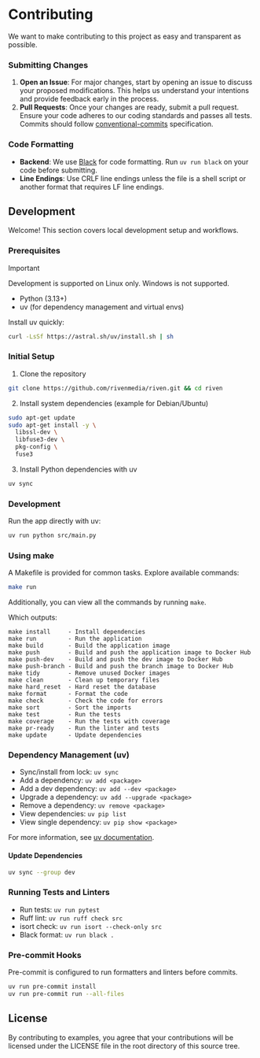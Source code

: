# Contributing

We want to make contributing to this project as easy and transparent as
possible.

### Submitting Changes

1. **Open an Issue**: For major changes, start by opening an issue to discuss your proposed modifications. This helps us understand your intentions and provide feedback early in the process.
2. **Pull Requests**: Once your changes are ready, submit a pull request. Ensure your code adheres to our coding standards and passes all tests. Commits should follow [conventional-commits](https://www.conventionalcommits.org/) specification.

### Code Formatting

-   **Backend**: We use [Black](https://black.readthedocs.io/en/stable/) for code formatting. Run `uv run black` on your code before submitting.
-   **Line Endings**: Use CRLF line endings unless the file is a shell script or another format that requires LF line endings.

## Development

Welcome! This section covers local development setup and workflows.

### Prerequisites
> [!IMPORTANT]
> Development is supported on Linux only. Windows is not supported.

- Python (3.13+)
- uv (for dependency management and virtual envs)

Install uv quickly:

```bash
curl -LsSf https://astral.sh/uv/install.sh | sh
```


### Initial Setup

1) Clone the repository

```sh
git clone https://github.com/rivenmedia/riven.git && cd riven
```

2) Install system dependencies (example for Debian/Ubuntu)

```sh
sudo apt-get update
sudo apt-get install -y \
  libssl-dev \
  libfuse3-dev \
  pkg-config \
  fuse3
```

3) Install Python dependencies with uv

```sh
uv sync
```

### Development

Run the app directly with uv:

```sh
uv run python src/main.py
```

### Using make

A Makefile is provided for common tasks. Explore available commands:

```sh
make run
```

Additionally, you can view all the commands by running `make`.

Which outputs:

```
make install     - Install dependencies
make run         - Run the application
make build       - Build the application image
make push        - Build and push the application image to Docker Hub
make push-dev    - Build and push the dev image to Docker Hub
make push-branch - Build and push the branch image to Docker Hub
make tidy        - Remove unused Docker images
make clean       - Clean up temporary files
make hard_reset  - Hard reset the database
make format      - Format the code
make check       - Check the code for errors
make sort        - Sort the imports
make test        - Run the tests
make coverage    - Run the tests with coverage
make pr-ready    - Run the linter and tests
make update      - Update dependencies
```

### Dependency Management (uv)

- Sync/install from lock: `uv sync`
- Add a dependency: `uv add <package>`
- Add a dev dependency: `uv add --dev <package>`
- Upgrade a dependency: `uv add --upgrade <package>`
- Remove a dependency: `uv remove <package>`
- View dependencies: `uv pip list`
- View single dependency: `uv pip show <package>`

For more information, see [uv documentation](https://docs.astral.sh/uv/).

#### Update Dependencies

```sh
uv sync --group dev
```

### Running Tests and Linters

- Run tests: `uv run pytest`
- Ruff lint: `uv run ruff check src`
- isort check: `uv run isort --check-only src`
- Black format: `uv run black .`

### Pre-commit Hooks

Pre-commit is configured to run formatters and linters before commits.

```sh
uv run pre-commit install
uv run pre-commit run --all-files
```
## License

By contributing to examples, you agree that your contributions will be licensed
under the LICENSE file in the root directory of this source tree.
